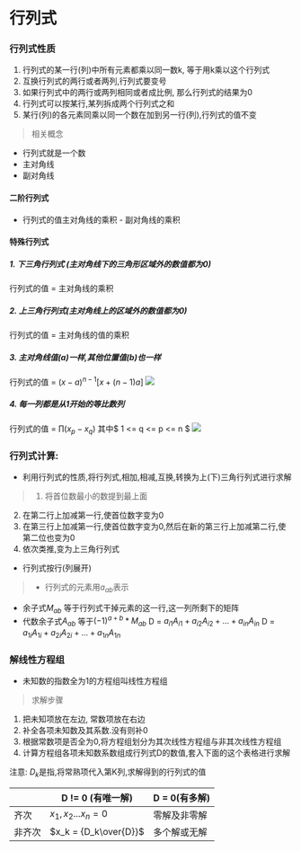 # 行列式
### 行列式性质
1. 行列式的某一行(列)中所有元素都乘以同一数k, 等于用k乘以这个行列式
2. 互换行列式的两行或者两列,行列式要变号
3. 如果行列式中的两行或两列相同或者成比例, 那么行列式的结果为0
4. 行列式可以按某行,某列拆成两个行列式之和
5. 某行(列)的各元素同乘以同一个数在加到另一行(列),行列式的值不变
> 相关概念
- 行列式就是一个数
- 主对角线
- 副对角线

#### 二阶行列式
- 行列式的值主对角线的乘积 - 副对角线的乘积
#### 特殊行列式
##### 1. 下三角行列式 (主对角线下的三角形区域外的数值都为0)
行列式的值 = 主对角线的乘积
##### 2. 上三角行列式(主对角线上的区域外的数值都为0)
行列式的值 = 主对角线的值的乘积
##### 3. 主对角线值(a)一样,其他位置值(b)也一样
行列式的值 = $(x - a)^{n-1}[x + (n - 1)a]$ 
![](http://qa29ak6kj.bkt.clouddn.com//FsFpYUFKGwtA512p2dqzwY8_zGcR)
##### 4. 每一列都是从1开始的等比数列
行列式的值 = $\prod(x_p - x_q)$ 其中$ 1 <= q <= p <= n $
![](http://qa29ak6kj.bkt.clouddn.com//Fi2ybX0bHczt5UAwpDZquiZ7vORu)

### 行列式计算:
- 利用行列式的性质,将行列式,相加,相减,互换,转换为上(下)三角行列式进行求解
>1. 将首位数最小的数提到最上面
2. 在第二行上加减第一行,使首位数字变为0
3. 在第三行上加减第一行,使首位数字变为0,然后在新的第三行上加减第二行,使第二位也变为0
4. 依次类推,变为上三角行列式

- 行列式按行(列展开)

>- 行列式的元素用$a_{ab}$表示
- 余子式$M_{ab}$ 等于行列式干掉元素的这一行,这一列所剩下的矩阵
- 代数余子式$A_{ab}$ 等于$(-1)^{a + b} * M_{ab}$
D = $a_{i1}A_{i1} + a_{i2}A_{i2} + ... + a_{in}A_{in}$
D = $a_{1i}A_{1i} + a_{2i}A_{2i} + ... + a_{1n}A_{1n}$

### 解线性方程组
- 未知数的指数全为1的方程组叫线性方程组
>求解步骤
1. 把未知项放在左边, 常数项放在右边
2. 补全各项未知数及其系数.没有则补0
3. 根据常数项是否全为0,将方程组划分为其次线性方程组与非其次线性方程组
4. 计算方程组各项未知数系数组成行列式D的数值,套入下面的这个表格进行求解

注意: $D_k$是指,将常熟项代入第K列,求解得到的行列式的值

|  | D != 0 (有唯一解)| D = 0(有多解) |
|-----|-----|------|
| 齐次| $x_1,x_2 ... x_n = 0$   | 零解及非零解 |
| 非齐次| $x_k = {D_k\over{D}}$   | 多个解或无解 |
